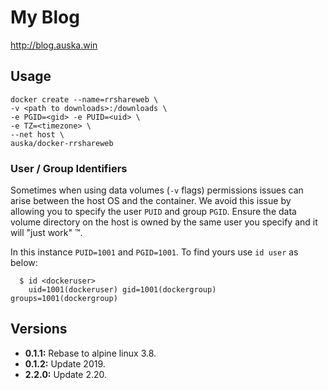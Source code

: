 # My Blog

http://blog.auska.win

## Usage

```
docker create --name=rrshareweb \
-v <path to downloads>:/downloads \
-e PGID=<gid> -e PUID=<uid> \
-e TZ=<timezone> \
--net host \
auska/docker-rrshareweb
```

### User / Group Identifiers

Sometimes when using data volumes (`-v` flags) permissions issues can arise between the host OS and the container. We avoid this issue by allowing you to specify the user `PUID` and group `PGID`. Ensure the data volume directory on the host is owned by the same user you specify and it will "just work" ™.

In this instance `PUID=1001` and `PGID=1001`. To find yours use `id user` as below:

```
  $ id <dockeruser>
    uid=1001(dockeruser) gid=1001(dockergroup) groups=1001(dockergroup)
```

## Versions

+ **0.1.1:** Rebase to alpine linux 3.8.
+ **0.1.2:** Update 2019.
+ **2.2.0:** Update 2.20.